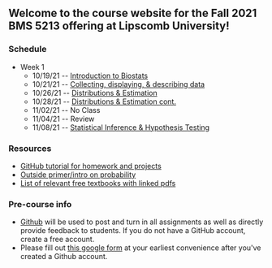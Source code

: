 ## Welcome to the course website for the Fall 2021 BMS 5213 offering at Lipscomb University!


### Schedule

* Week 1
  * 10/19/21 -- [Introduction to Biostats](lectures/week1_pt1.html)
  * 10/21/21 -- [Collecting, displaying, & describing data](lectures/week1_pt2.html)
  * 10/26/21 -- [Distributions & Estimation](lectures/week2_pt1.html)
  * 10/28/21 -- [Distributions & Estimation cont.](lectures/week2_pt2.html)
  * 11/02/21 -- No Class
  * 11/04/21 -- Review
  * 11/08/21 -- [Statistical Inference & Hypothesis Testing](lectures/week3.html)

### Resources
* [GitHub tutorial for homework and projects](resourcedev/tutorials/github.html)
* [Outside primer/intro on probability](https://www0.gsb.columbia.edu/faculty/pglasserman/B6014/probability.pdf)
* [List of relevant free textbooks with linked pdfs](resourcedev/index.html)

### Pre-course info
* [Github](https://github.com) will be used to post and turn in all assignments as well as directly provide feedback to students. If you do not have a GitHub account, create a free account.
* Please fill out [this google form](https://forms.gle/AhbUtMGoiyJCHeui6) at your earliest convenience after you've created a Github account.
